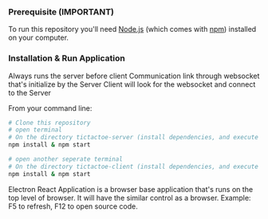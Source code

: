 ### Prerequisite (IMPORTANT)

To run this repository you'll need [Node.js](https://nodejs.org/en/download/) (which comes with [npm](http://npmjs.com)) installed on your computer.

### Installation & Run Application
Always runs the server before client
Communication link through websocket that's initialize by the Server
Client will look for the websocket and connect to the Server 

From your command line:
```bash
# Clone this repository
# open terminal
# On the directory tictactoe-server (install dependencies, and execute the application)
npm install & npm start

# open another seperate terminal
# On the directory tictactoe-client (install dependencies, and execute the application)
npm install & npm start
```

Electron React Application is a browser base application that's runs on the top level of browser. It will have the similar control as a browser. Example: F5 to refresh, F12 to open source code.
